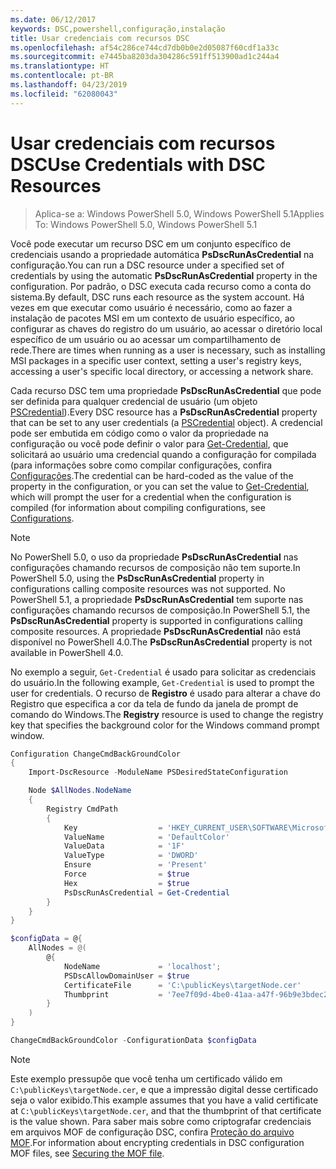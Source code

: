 ```yaml
---
ms.date: 06/12/2017
keywords: DSC,powershell,configuração,instalação
title: Usar credenciais com recursos DSC
ms.openlocfilehash: af54c286ce744cd7db0b0e2d05087f60cdf1a33c
ms.sourcegitcommit: e7445ba8203da304286c591ff513900ad1c244a4
ms.translationtype: HT
ms.contentlocale: pt-BR
ms.lasthandoff: 04/23/2019
ms.locfileid: "62080043"
---
```

# <a name="use-credentials-with-dsc-resources"></a><span data-ttu-id="6157f-103">Usar credenciais com recursos DSC</span><span class="sxs-lookup"><span data-stu-id="6157f-103">Use Credentials with DSC Resources</span></span>

> <span data-ttu-id="6157f-104">Aplica-se a: Windows PowerShell 5.0, Windows PowerShell 5.1</span><span class="sxs-lookup"><span data-stu-id="6157f-104">Applies To: Windows PowerShell 5.0, Windows PowerShell 5.1</span></span>

<span data-ttu-id="6157f-105">Você pode executar um recurso DSC em um conjunto específico de credenciais usando a propriedade automática **PsDscRunAsCredential** na configuração.</span><span class="sxs-lookup"><span data-stu-id="6157f-105">You can run a DSC resource under a specified set of credentials by using the automatic **PsDscRunAsCredential** property in the configuration.</span></span>
<span data-ttu-id="6157f-106">Por padrão, o DSC executa cada recurso como a conta do sistema.</span><span class="sxs-lookup"><span data-stu-id="6157f-106">By default, DSC runs each resource as the system account.</span></span>
<span data-ttu-id="6157f-107">Há vezes em que executar como usuário é necessário, como ao fazer a instalação de pacotes MSI em um contexto de usuário específico, ao configurar as chaves do registro do um usuário, ao acessar o diretório local específico de um usuário ou ao acessar um compartilhamento de rede.</span><span class="sxs-lookup"><span data-stu-id="6157f-107">There are times when running as a user is necessary, such as installing MSI packages in a specific user context, setting a user's registry keys, accessing a user's specific local directory, or accessing a network share.</span></span>

<span data-ttu-id="6157f-108">Cada recurso DSC tem uma propriedade **PsDscRunAsCredential** que pode ser definida para qualquer credencial de usuário (um objeto [PSCredential](/dotnet/api/system.management.automation.pscredential)).</span><span class="sxs-lookup"><span data-stu-id="6157f-108">Every DSC resource has a **PsDscRunAsCredential** property that can be set to any user credentials (a [PSCredential](/dotnet/api/system.management.automation.pscredential) object).</span></span>
<span data-ttu-id="6157f-109">A credencial pode ser embutida em código como o valor da propriedade na configuração ou você pode definir o valor para [Get-Credential](/powershell/module/Microsoft.PowerShell.Security/Get-Credential), que solicitará ao usuário uma credencial quando a configuração for compilada (para informações sobre como compilar configurações, confira [Configurações](configurations.md).</span><span class="sxs-lookup"><span data-stu-id="6157f-109">The credential can be hard-coded as the value of the property in the configuration, or you can set the value to [Get-Credential](/powershell/module/Microsoft.PowerShell.Security/Get-Credential), which will prompt the user for a credential when the configuration is compiled (for information about compiling configurations, see [Configurations](configurations.md).</span></span>

> [!NOTE]
> <span data-ttu-id="6157f-110">No PowerShell 5.0, o uso da propriedade **PsDscRunAsCredential** nas configurações chamando recursos de composição não tem suporte.</span><span class="sxs-lookup"><span data-stu-id="6157f-110">In PowerShell 5.0, using the **PsDscRunAsCredential** property in configurations calling composite resources was not supported.</span></span>
> <span data-ttu-id="6157f-111">No PowerShell 5.1, a propriedade **PsDscRunAsCredential** tem suporte nas configurações chamando recursos de composição.</span><span class="sxs-lookup"><span data-stu-id="6157f-111">In PowerShell 5.1, the **PsDscRunAsCredential** property is supported in configurations calling composite resources.</span></span>
> <span data-ttu-id="6157f-112">A propriedade **PsDscRunAsCredential** não está disponível no PowerShell 4.0.</span><span class="sxs-lookup"><span data-stu-id="6157f-112">The **PsDscRunAsCredential** property is not available in PowerShell 4.0.</span></span>

<span data-ttu-id="6157f-113">No exemplo a seguir, `Get-Credential` é usado para solicitar as credenciais do usuário.</span><span class="sxs-lookup"><span data-stu-id="6157f-113">In the following example, `Get-Credential` is used to prompt the user for credentials.</span></span>
<span data-ttu-id="6157f-114">O recurso de **Registro** é usado para alterar a chave do Registro que especifica a cor da tela de fundo da janela de prompt de comando do Windows.</span><span class="sxs-lookup"><span data-stu-id="6157f-114">The **Registry** resource is used to change the registry key that specifies the background color for the Windows command prompt window.</span></span>

```powershell
Configuration ChangeCmdBackGroundColor
{
    Import-DscResource -ModuleName PSDesiredStateConfiguration

    Node $AllNodes.NodeName
    {
        Registry CmdPath
        {
            Key                  = 'HKEY_CURRENT_USER\SOFTWARE\Microsoft\Command Processor'
            ValueName            = 'DefaultColor'
            ValueData            = '1F'
            ValueType            = 'DWORD'
            Ensure               = 'Present'
            Force                = $true
            Hex                  = $true
            PsDscRunAsCredential = Get-Credential
        }
    }
}

$configData = @{
    AllNodes = @(
        @{
            NodeName             = 'localhost';
            PSDscAllowDomainUser = $true
            CertificateFile      = 'C:\publicKeys\targetNode.cer'
            Thumbprint           = '7ee7f09d-4be0-41aa-a47f-96b9e3bdec25'
        }
    )
}

ChangeCmdBackGroundColor -ConfigurationData $configData
```

> [!NOTE]
> <span data-ttu-id="6157f-115">Este exemplo pressupõe que você tenha um certificado válido em `C:\publicKeys\targetNode.cer`, e que a impressão digital desse certificado seja o valor exibido.</span><span class="sxs-lookup"><span data-stu-id="6157f-115">This example assumes that you have a valid certificate at `C:\publicKeys\targetNode.cer`, and that the thumbprint of that certificate is the value shown.</span></span>
> <span data-ttu-id="6157f-116">Para saber mais sobre como criptografar credenciais em arquivos MOF de configuração DSC, confira [Proteção do arquivo MOF](../pull-server/secureMOF.md).</span><span class="sxs-lookup"><span data-stu-id="6157f-116">For information about encrypting credentials in DSC configuration MOF files, see [Securing the MOF file](../pull-server/secureMOF.md).</span></span>
